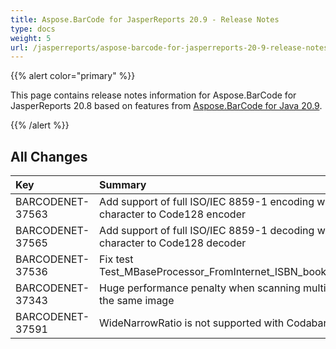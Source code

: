 ```yaml
---
title: Aspose.BarCode for JasperReports 20.9 - Release Notes
type: docs
weight: 5
url: /jasperreports/aspose-barcode-for-jasperreports-20-9-release-notes/
---
```


{{% alert color="primary" %}} 

This page contains release notes information for Aspose.BarCode for JasperReports 20.8 based on features from [Aspose.BarCode for Java 20.9](https://downloads.aspose.com/barcode/java/new-releases/aspose.barcode-for-java-20.9/).

{{% /alert %}} 
## **All Changes**

|**Key**|**Summary**|**Category**|
| :- | :- | :- |
|BARCODENET-37563|Add support of full ISO/IEC 8859-1 encoding with FNC4 character to Code128 encoder|Enhancement|
|BARCODENET-37565|Add support of full ISO/IEC 8859-1 decoding with FNC4 character to Code128 decoder|Enhancement|
|BARCODENET-37536|Fix test Test_MBaseProcessor_FromInternet_ISBN_booklnd2_gif_ISBN|Bug|
|BARCODENET-37343|Huge performance penalty when scanning multiple regions of the same image|Bug|
|BARCODENET-37591|WideNarrowRatio is not supported with Codabar encoding|Bug|